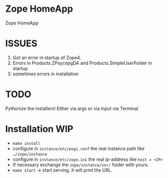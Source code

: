 # Zope HomeApp
Zope HomeApp

# ISSUES
1. Got an error in startup of Zope4. 
1. Errors in Products.ZPsycopgDA and Products.SimpleUserFolder in startup
1. sometimes errors in installation

# TODO
Pythonize the installers!
Either via args or via input via Terminal 

# Installation WIP
* `make install`
* configure in `instance/etc/wsgi.conf` the real instance path like `…/zope/instance`
* configure in `instance/etc/zope.ini` the real ip-address like `host = <IP>`
* If necessary exchange the `zope/instance/var/` folder with yours.
* `make start` → start serving. It will print the URL.
